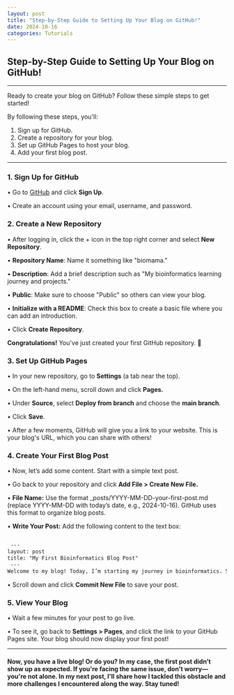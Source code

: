 ```yaml
---
layout: post
title: "Step-by-Step Guide to Setting Up Your Blog on GitHub!"
date: 2024-10-16
categories: Tutorials
---
```

## Step-by-Step Guide to Setting Up Your Blog on GitHub!
***
Ready to create your blog on GitHub? Follow these simple steps to get started!

By following these steps, you'll:
1.	Sign up for GitHub.
2.	Create a repository for your blog.
3.	Set up GitHub Pages to host your blog.
4.	Add your first blog post.

***

### 1. Sign Up for GitHub
•	Go to [GitHub](https://github.com) and click **Sign Up**.

•	Create an account using your email, username, and password.

### 2. Create a New Repository

•	After logging in, click the + icon in the top right corner and select **New Repository**.

•	**Repository Name**: Name it something like "biomama."

•	**Description**: Add a brief description such as "My bioinformatics learning journey and projects."

•	**Public**: Make sure to choose "Public" so others can view your blog.

•	**Initialize with a README**: Check this box to create a basic file where you can add an introduction.

•	Click **Create Repository**.

**Congratulations!** You’ve just created your first GitHub repository. 🎉

### 3. Set Up GitHub Pages
•	In your new repository, go to **Settings** (a tab near the top).

•	On the left-hand menu, scroll down and click **Pages.**

•	Under **Source**, select **Deploy from branch** and choose the **main branch**.

•	Click **Save**.

•	After a few moments, GitHub will give you a link to your website. This is your blog's URL, which you can share with others!

### 4. Create Your First Blog Post
•	Now, let’s add some content. Start with a simple text post.

•	Go back to your repository and click **Add File > Create New File.**

•	**File Name:** Use the format _posts/YYYY-MM-DD-your-first-post.md (replace YYYY-MM-DD with today’s date, e.g., 2024-10-16). GitHub uses this format to organize blog posts.

•	**Write Your Post:** Add the following content to the text box:

```markdown

 ---
layout: post
title: "My First Bioinformatics Blog Post"
 ---
Welcome to my blog! Today, I’m starting my journey in bioinformatics. Stay tuned for more updates.
```

•	Scroll down and click **Commit New File** to save your post.

### 5. View Your Blog

•	Wait a few minutes for your post to go live.

•	To see it, go back to **Settings > Pages**, and click the link to your GitHub Pages site. Your blog should now display your first post!

***

#### Now, you have a live blog! Or do you? In my case, the first post didn’t show up as expected. If you're facing the same issue, don’t worry—you're not alone. In my next post, I'll share how I tackled this obstacle and more challenges I encountered along the way. Stay tuned! 

